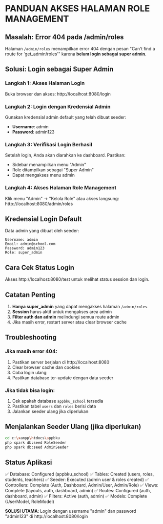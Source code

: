 # PANDUAN AKSES HALAMAN ROLE MANAGEMENT

## Masalah: Error 404 pada /admin/roles

Halaman `/admin/roles` menampilkan error 404 dengan pesan "Can't find a route for 'get_admin/roles'" karena **belum login sebagai super admin**.

## Solusi: Login sebagai Super Admin

### Langkah 1: Akses Halaman Login
Buka browser dan akses: http://localhost:8080/login

### Langkah 2: Login dengan Kredensial Admin
Gunakan kredensial admin default yang telah dibuat seeder:
- **Username**: admin
- **Password**: admin123

### Langkah 3: Verifikasi Login Berhasil
Setelah login, Anda akan diarahkan ke dashboard. Pastikan:
- Sidebar menampilkan menu "Admin"
- Role ditampilkan sebagai "Super Admin"
- Dapat mengakses menu admin

### Langkah 4: Akses Halaman Role Management
Klik menu "Admin" → "Kelola Role" atau akses langsung: http://localhost:8080/admin/roles

## Kredensial Login Default

Data admin yang dibuat oleh seeder:
```
Username: admin
Email: admin@school.com
Password: admin123
Role: super_admin
```

## Cara Cek Status Login

Akses http://localhost:8080/test untuk melihat status session dan login.

## Catatan Penting

1. **Hanya super_admin** yang dapat mengakses halaman `/admin/roles`
2. **Session** harus aktif untuk mengakses area admin
3. **Filter auth dan admin** melindungi semua route admin
4. Jika masih error, restart server atau clear browser cache

## Troubleshooting

### Jika masih error 404:
1. Pastikan server berjalan di http://localhost:8080
2. Clear browser cache dan cookies
3. Coba login ulang
4. Pastikan database ter-update dengan data seeder

### Jika tidak bisa login:
1. Cek apakah database `appbku_school` tersedia
2. Pastikan tabel `users` dan `roles` berisi data
3. Jalankan seeder ulang jika diperlukan

## Menjalankan Seeder Ulang (jika diperlukan)

```bash
cd c:\xampp\htdocs\appbku
php spark db:seed RoleSeeder
php spark db:seed AdminSeeder
```

## Status Aplikasi

✅ Database: Configured (appbku_school)
✅ Tables: Created (users, roles, students, teachers)
✅ Seeder: Executed (admin user & roles created)
✅ Controllers: Complete (Auth, Dashboard, Admin/User, Admin/Role)
✅ Views: Complete (layouts, auth, dashboard, admin)
✅ Routes: Configured (auth, dashboard, admin)
✅ Filters: Active (auth, admin)
✅ Models: Complete (UserModel, RoleModel)

**SOLUSI UTAMA**: Login dengan username "admin" dan password "admin123" di http://localhost:8080/login
